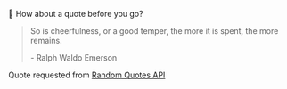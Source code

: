 📣 How about a quote before you go?

> So is cheerfulness, or a good temper, the more it is spent, the more remains.
>
> <p>- Ralph Waldo Emerson</p>

Quote requested from [Random Quotes API](https://github.com/lukePeavey/quotable)
